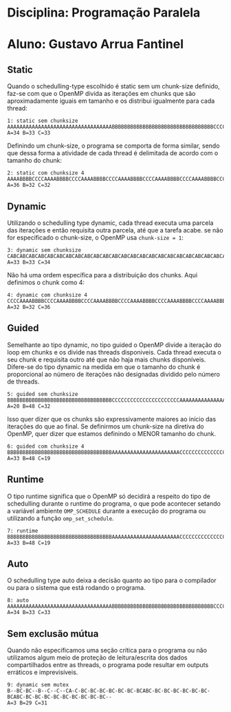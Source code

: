 # Disciplina: Programação Paralela
# Aluno: Gustavo Arrua Fantinel

## Static
Quando o schedulling-type escolhido é static sem um chunk-size definido, faz-se com que o OpenMP divida as iterações em chunks que são aproximadamente iguais em tamanho e os distribui igualmente para cada thread:
```
1: static sem chunksize
AAAAAAAAAAAAAAAAAAAAAAAAAAAAAAAAAABBBBBBBBBBBBBBBBBBBBBBBBBBBBBBBBBCCCCCCCCCCCCCCCCCCCCCCCCCCCCCCCCC
A=34 B=33 C=33
```
Definindo um chunk-size, o programa se comporta de forma similar, sendo que dessa forma a atividade de cada thread é delimitada de acordo com o tamanho do chunk:
```
2: static com chunksize 4
AAAABBBBCCCCAAAABBBBCCCCAAAABBBBCCCCAAAABBBBCCCCAAAABBBBCCCCAAAABBBBCCCCAAAABBBBCCCCAAAABBBBCCCCAAAA
A=36 B=32 C=32 
```

## Dynamic
Utilizando o schedulling type dynamic, cada thread executa uma parcela das iterações e então requisita outra parcela, até que a tarefa acabe. se não for especificado o chunk-size, o OpenMP usa ```chunk-size = 1```:
```
3: dynamic sem chunksize
CABCABCABCABCABCABCABCABCABCABCABCABCABCABCABCABCABCABCABCABCABCABCABCABCABCABCABCABCABCABCABCABCABC
A=33 B=33 C=34 
```
Não há uma ordem específica para a distribuição dos chunks. Aqui definimos o chunk como 4:
```
4: dynamic com chunksize 4
CCCCAAAABBBBCCCCAAAABBBBCCCCAAAABBBBCCCCAAAABBBBCCCCAAAABBBBCCCCAAAABBBBCCCCAAAABBBBCCCCAAAABBBBCCCC
A=32 B=32 C=36
```

## Guided
Semelhante ao tipo dynamic, no tipo guided o OpenMP divide a iteração do loop em chunks e os divide nas threads disponiveis. Cada thread executa o seu chunk e requisita outro até que não haja mais chunks disponíveis. Difere-se do tipo dynamic na medida em que o tamanho do chunk é proporcional ao número de iterações não designadas dividido pelo número de threads.
```
5: guided sem chunksize
BBBBBBBBBBBBBBBBBBBBBBBBBBBBBBBBBBCCCCCCCCCCCCCCCCCCCCCCAAAAAAAAAAAAAAABBBBBBBBBBCCCCCCCAAAABBBCCABC
A=20 B=48 C=32 
```
Isso quer dizer que os chunks são expressivamente maiores ao início das iterações do que ao final. Se definirmos um chunk-size na diretiva do OpenMP, quer dizer que estamos definindo o MENOR tamanho do chunk.
```
6: guided com chunksize 4
BBBBBBBBBBBBBBBBBBBBBBBBBBBBBBBBBBAAAAAAAAAAAAAAAAAAAAAACCCCCCCCCCCCCCCBBBBBBBBBBAAAAAAACCCCBBBBAAAA
A=33 B=48 C=19 
```

## Runtime
O tipo runtime significa que o OpenMP só decidirá a respeito do tipo de schedulling durante o runtime do programa, o que pode acontecer setando a variável ambiente ```OMP_SCHEDULE``` durante a execução do programa ou utilizando a função ```omp_set_schedule```.
```
7: runtime
BBBBBBBBBBBBBBBBBBBBBBBBBBBBBBBBBBAAAAAAAAAAAAAAAAAAAAAACCCCCCCCCCCCCCCBBBBBBBBBBAAAAAAACCCCBBBBAAAA
A=33 B=48 C=19 
```

## Auto
O schedulling type auto deixa a decisão quanto ao tipo para o compilador ou para o sistema que está rodando o programa.
```
8: auto
AAAAAAAAAAAAAAAAAAAAAAAAAAAAAAAAAABBBBBBBBBBBBBBBBBBBBBBBBBBBBBBBBBCCCCCCCCCCCCCCCCCCCCCCCCCCCCCCCCC
A=34 B=33 C=33 
```

## Sem exclusão mútua
Quando não especificamos uma seção crítica para o programa ou não utilizamos algum meio de proteção de leitura/escrita dos dados compartilhados entre as threads, o programa pode resultar em outputs erráticos e imprevisíveis.
```
9: dynamic sem mutex
B--BC-BC--B--C--C--CA-C-BC-BC-BC-BC-BC-BC-BCABC-BC-BC-BC-BC-BC-BC-BCABC-BC-BC-BC-BC-BC-BC-BC-BC-BC--
A=3 B=29 C=31
```